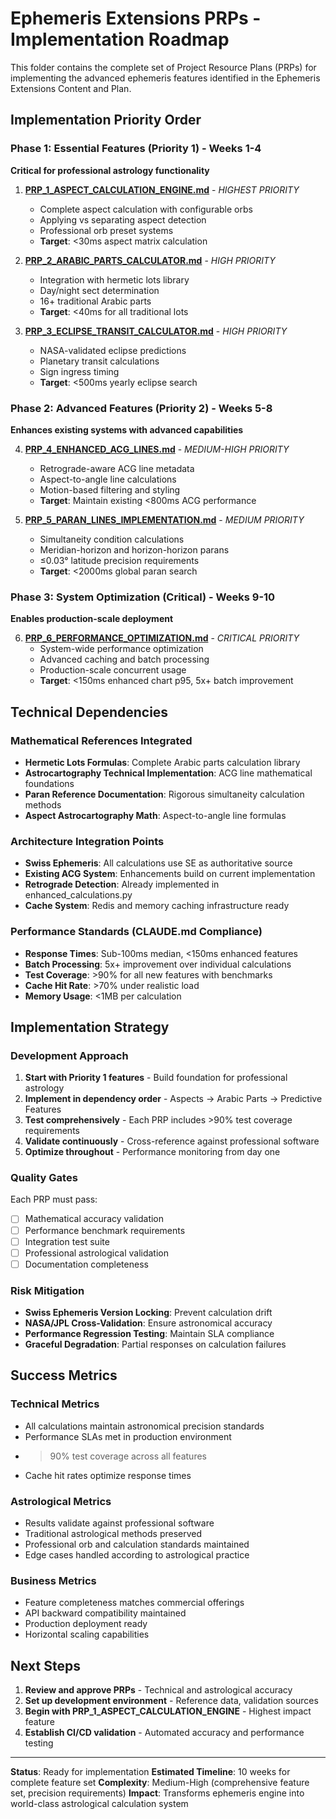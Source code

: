 # Ephemeris Extensions PRPs - Implementation Roadmap

This folder contains the complete set of Project Resource Plans (PRPs) for implementing the advanced ephemeris features identified in the Ephemeris Extensions Content and Plan.

## Implementation Priority Order

### Phase 1: Essential Features (Priority 1) - Weeks 1-4
**Critical for professional astrology functionality**

1. **[PRP_1_ASPECT_CALCULATION_ENGINE.md](./PRP_1_ASPECT_CALCULATION_ENGINE.md)** - *HIGHEST PRIORITY*
   - Complete aspect calculation with configurable orbs
   - Applying vs separating aspect detection  
   - Professional orb preset systems
   - **Target**: <30ms aspect matrix calculation

2. **[PRP_2_ARABIC_PARTS_CALCULATOR.md](./PRP_2_ARABIC_PARTS_CALCULATOR.md)** - *HIGH PRIORITY*
   - Integration with hermetic lots library
   - Day/night sect determination
   - 16+ traditional Arabic parts
   - **Target**: <40ms for all traditional lots

3. **[PRP_3_ECLIPSE_TRANSIT_CALCULATOR.md](./PRP_3_ECLIPSE_TRANSIT_CALCULATOR.md)** - *HIGH PRIORITY*
   - NASA-validated eclipse predictions
   - Planetary transit calculations
   - Sign ingress timing
   - **Target**: <500ms yearly eclipse search

### Phase 2: Advanced Features (Priority 2) - Weeks 5-8
**Enhances existing systems with advanced capabilities**

4. **[PRP_4_ENHANCED_ACG_LINES.md](./PRP_4_ENHANCED_ACG_LINES.md)** - *MEDIUM-HIGH PRIORITY*
   - Retrograde-aware ACG line metadata
   - Aspect-to-angle line calculations
   - Motion-based filtering and styling
   - **Target**: Maintain existing <800ms ACG performance

5. **[PRP_5_PARAN_LINES_IMPLEMENTATION.md](./PRP_5_PARAN_LINES_IMPLEMENTATION.md)** - *MEDIUM PRIORITY*
   - Simultaneity condition calculations
   - Meridian-horizon and horizon-horizon parans
   - ≤0.03° latitude precision requirements
   - **Target**: <2000ms global paran search

### Phase 3: System Optimization (Critical) - Weeks 9-10
**Enables production-scale deployment**

6. **[PRP_6_PERFORMANCE_OPTIMIZATION.md](./PRP_6_PERFORMANCE_OPTIMIZATION.md)** - *CRITICAL PRIORITY*
   - System-wide performance optimization
   - Advanced caching and batch processing
   - Production-scale concurrent usage
   - **Target**: <150ms enhanced chart p95, 5x+ batch improvement

## Technical Dependencies

### Mathematical References Integrated
- **Hermetic Lots Formulas**: Complete Arabic parts calculation library
- **Astrocartography Technical Implementation**: ACG line mathematical foundations
- **Paran Reference Documentation**: Rigorous simultaneity calculation methods
- **Aspect Astrocartography Math**: Aspect-to-angle line formulas

### Architecture Integration Points
- **Swiss Ephemeris**: All calculations use SE as authoritative source
- **Existing ACG System**: Enhancements build on current implementation
- **Retrograde Detection**: Already implemented in enhanced_calculations.py
- **Cache System**: Redis and memory caching infrastructure ready

### Performance Standards (CLAUDE.md Compliance)
- **Response Times**: Sub-100ms median, <150ms enhanced features
- **Batch Processing**: 5x+ improvement over individual calculations
- **Test Coverage**: >90% for all new features with benchmarks
- **Cache Hit Rate**: >70% under realistic load
- **Memory Usage**: <1MB per calculation

## Implementation Strategy

### Development Approach
1. **Start with Priority 1 features** - Build foundation for professional astrology
2. **Implement in dependency order** - Aspects → Arabic Parts → Predictive Features
3. **Test comprehensively** - Each PRP includes >90% test coverage requirements
4. **Validate continuously** - Cross-reference against professional software
5. **Optimize throughout** - Performance monitoring from day one

### Quality Gates
Each PRP must pass:
- [ ] Mathematical accuracy validation
- [ ] Performance benchmark requirements
- [ ] Integration test suite
- [ ] Professional astrological validation
- [ ] Documentation completeness

### Risk Mitigation
- **Swiss Ephemeris Version Locking**: Prevent calculation drift
- **NASA/JPL Cross-Validation**: Ensure astronomical accuracy
- **Performance Regression Testing**: Maintain SLA compliance
- **Graceful Degradation**: Partial responses on calculation failures

## Success Metrics

### Technical Metrics
- All calculations maintain astronomical precision standards
- Performance SLAs met in production environment
- >90% test coverage across all features
- Cache hit rates optimize response times

### Astrological Metrics  
- Results validate against professional software
- Traditional astrological methods preserved
- Professional orb and calculation standards maintained
- Edge cases handled according to astrological practice

### Business Metrics
- Feature completeness matches commercial offerings
- API backward compatibility maintained
- Production deployment ready
- Horizontal scaling capabilities

## Next Steps

1. **Review and approve PRPs** - Technical and astrological accuracy
2. **Set up development environment** - Reference data, validation sources  
3. **Begin with PRP_1_ASPECT_CALCULATION_ENGINE** - Highest impact feature
4. **Establish CI/CD validation** - Automated accuracy and performance testing

---

**Status**: Ready for implementation
**Estimated Timeline**: 10 weeks for complete feature set
**Complexity**: Medium-High (comprehensive feature set, precision requirements)
**Impact**: Transforms ephemeris engine into world-class astrological calculation system